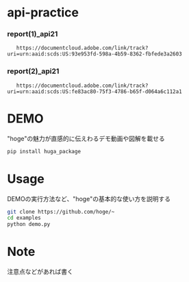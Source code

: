 # api-practice
   ### report(1)_api21
       https://documentcloud.adobe.com/link/track?uri=urn:aaid:scds:US:93e953fd-598a-4b59-8362-fbfede3a2603
  
   ### report(2)_api21
       https://documentcloud.adobe.com/link/track?uri=urn:aaid:scds:US:fe83ac80-75f3-4786-b65f-d064a6c112a1
# DEMO
 
"hoge"の魅力が直感的に伝えわるデモ動画や図解を載せる
 

 
```bash
pip install huga_package
```
 
# Usage
 
DEMOの実行方法など、"hoge"の基本的な使い方を説明する
 
```bash
git clone https://github.com/hoge/~
cd examples
python demo.py
```
 
# Note
 
注意点などがあれば書く

